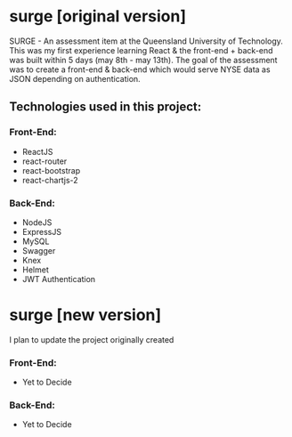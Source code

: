 # surge [original version]
SURGE - An assessment item at the Queensland University of Technology. This was my first experience learning React & the front-end + back-end was built within 5 days (may 8th - may 13th). The goal of the assessment was to create a front-end & back-end which would serve NYSE data as JSON depending on authentication. 

## Technologies used in this project:

### Front-End:
+ ReactJS
+ react-router
+ react-bootstrap
+ react-chartjs-2

### Back-End:
+ NodeJS
+ ExpressJS
+ MySQL
+ Swagger
+ Knex
+ Helmet
+ JWT Authentication

# surge [new version]
I plan to update the project originally created

### Front-End:
+ Yet to Decide

### Back-End:
+ Yet to Decide
